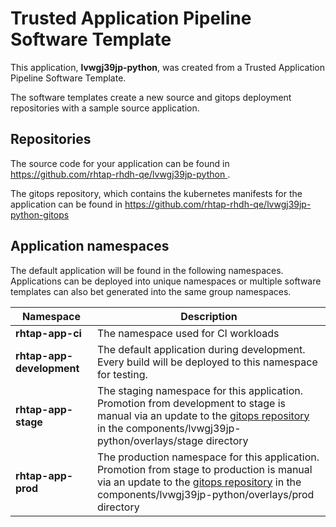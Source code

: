 # Trusted Application Pipeline Software Template

This application, **lvwgj39jp-python**, was created from a Trusted Application Pipeline Software Template.

The software templates create a new source and gitops deployment repositories with a sample source application. 

## Repositories

The source code for your application can be found in [https://github.com/rhtap-rhdh-qe/lvwgj39jp-python ](https://github.com/rhtap-rhdh-qe/lvwgj39jp-python ).
 
The gitops repository, which contains the kubernetes manifests for the application can be found in 
[https://github.com/rhtap-rhdh-qe/lvwgj39jp-python-gitops ](https://github.com/rhtap-rhdh-qe/lvwgj39jp-python-gitops ) 

## Application namespaces 

The default application will be found in the following namespaces. Applications can be deployed into unique namespaces or multiple software templates can also bet generated into the same group namespaces.  

|  Namespace   |  Description   |  
| -------- | -------- |
| **rhtap-app-ci** | The namespace used for CI workloads |
| **rhtap-app-development** | The default application during development. Every build will be deployed to this namespace for testing. |
| **rhtap-app-stage** | The staging namespace for this application. Promotion from development to stage is manual via an update to the [gitops repository](https://github.com/rhtap-rhdh-qe/lvwgj39jp-python-gitops ) in the components/lvwgj39jp-python/overlays/stage directory |
| **rhtap-app-prod** | The production namespace for this application. Promotion from stage to production is manual via an update to the [gitops repository](https://github.com/rhtap-rhdh-qe/lvwgj39jp-python-gitops ) in the components/lvwgj39jp-python/overlays/prod directory |